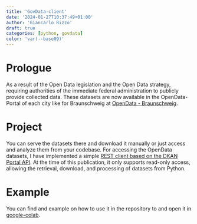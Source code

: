 ```yaml
---
title: 'GovData-client'
date: '2024-01-27T10:37:49+01:00'
author: 'Giancarlo Rizzo'
draft: true
categories: [python, govdata]
color: 'var(--base09)'
---
```


# Prologue

As a result of the Open Data legislation and the Open Data strategy, requiring authorities of the immediate federal administration to publicly provide collected data. These datasets are now available in the OpenData-Portal of each city like for Braunschweig at [OpenData - Braunschweig](https://opendata.braunschweig.de/).

# Project

You can serve the datasets there and download it manually or just access and analyze them from your codebase. For accessing the OpenData datasets, I have implemented a simple [REST client based on the DKAN Portal API](https://github.com/protogia/govdata). At the time of this publication, it only supports read-only access, allowing the retrieval, download, and processing of datasets from Python.

# Example

You can find and example on how to use it in the repository to and open it in [google-colab](https://colab.research.google.com/github/protogia/govdata/blob/main/govadata_client_example.ipynb).   
